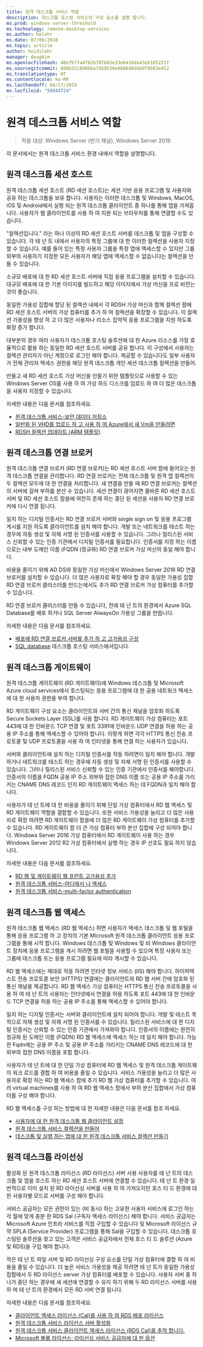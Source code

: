 ```yaml
---
title: 원격 데스크톱 서비스 역할
description: 데스크톱 호스팅 서비스의 구성 요소를 설명 합니다.
ms.prod: windows-server-threshold
ms.technology: remote-desktop-services
ms.author: helohr
ms.date: 07/06/2018
ms.topic: article
author: heidilohr
manager: dougkim
ms.openlocfilehash: 48efbffa4f82b707b63e33e6416da43eb105221f
ms.sourcegitcommit: 0d0b32c8986ba7db9536e0b8648d4ddf9b03e452
ms.translationtype: HT
ms.contentlocale: ko-KR
ms.lasthandoff: 04/17/2019
ms.locfileid: "59844724"
---
```

# <a name="remote-desktop-services-roles"></a>원격 데스크톱 서비스 역할

>적용 대상: Windows Server (반기 채널), Windows Server 2016

이 문서에서는 원격 데스크톱 서비스 환경 내에서 역할을 설명합니다.

## <a name="remote-desktop-session-host"></a>원격 데스크톱 세션 호스트

원격 데스크톱 세션 호스트 (RD 세션 호스트)는 세션 기반 응용 프로그램 및 사용자와 공유 하는 데스크톱을 보유 합니다. 사용자는 이러한 데스크톱 및 Windows, MacOS, iOS 및 Android에서 실행 되는 원격 데스크톱 클라이언트 중 하나를 통해 앱을 가져옵니다. 사용자가 웹 클라이언트를 사용 하 여 지원 되는 브라우저를 통해 연결할 수도 있습니다.

"컬렉션입니다." 라는 하나 이상의 RD 세션 호스트 서버를 데스크톱 및 앱을 구성할 수 있습니다. 각 테 넌 트 내에서 사용자의 특정 그룹에 대 한 이러한 컬렉션을 사용자 지정할 수 있습니다. 예를 들어 있는 특정 사용자 그룹을 특정 앱에 액세스할 수 있지만 그룹 외부의 사용자가 지정한 모든 사용자가 해당 앱에 액세스할 수 없습니다는 컬렉션을 만들 수 있습니다.

소규모 배포에 대 한 RD 세션 호스트 서버에 직접 응용 프로그램을 설치할 수 있습니다. 대규모 배포에 대 한 기본 이미지를 빌드하고 해당 이미지에서 가상 머신을 프로 비전는 것이 좋습니다.

동일한 가용성 집합에 할당 된 컬렉션 내에서 각 RDSH 가상 머신과 함께 컬렉션 팜에 RD 세션 호스트 서버의 가상 컴퓨터를 추가 하 여 컬렉션을 확장할 수 있습니다. 이 컬렉션 가용성을 향상 하 고 더 많은 사용자나 리소스 집약적 응용 프로그램을 지원 하도록 확장 증가 합니다.

대부분의 경우 여러 사용자가 데스크톱 호스팅 솔루션에 대 한 Azure 리소스를 가장 효율적으로 활용 하는 동일한 RD 세션 호스트 서버를 공유 합니다. 이 구성에서 사용자는 컬렉션 관리자가 아닌 계정으로 로그인 해야 합니다. 제공할 수 있습니다도 일부 사용자가 전체 관리자 액세스 권한을 해당 원격 데스크톱 개인 세션 데스크톱 컬렉션을 만들어.

만들고 새 RD 세션 호스트 가상 머신을 만들기 위한 템플릿으로 사용할 수 있는 Windows Server OS를 사용 하 여 가상 하드 디스크를 업로드 하 여 더 많은 데스크톱을 사용자 지정할 수 있습니다.

자세한 내용은 다음 문서를 참조하세요.

* [원격 데스크톱 서비스-보안 데이터 저장소](rds-plan-secure-data-storage.md)
* [일반화 된 VHD를 업로드 하 고 사용 하 여 Azure에서 새 Vm을 만들려면](https://docs.microsoft.com/azure/virtual-machines/windows/upload-generalized-managed?toc=%2Fazure%2Fvirtual-machines%2Fwindows%2Ftoc.json)
* [RDSH 컬렉션 업데이트 (ARM 템플릿)](https://azure.microsoft.com/resources/templates/rds-update-rdsh-collection/)

## <a name="remote-desktop-connection-broker"></a>원격 데스크톱 연결 브로커

원격 데스크톱 연결 브로커 (RD 연결 브로커)는 RD 세션 호스트 서버 팜에 들어오는 원격 데스크톱 연결을 관리합니다. RD 연결 브로커는 전체 데스크톱 및 원격 앱 컬렉션의 두 컬렉션 모두에 대 한 연결을 처리합니다. 새 연결을 만들 때 RD 연결 브로커는 컬렉션의 서버에 걸쳐 부하를 분산 수 있습니다. 세션 연결이 끊어지면 올바른 RD 세션 호스트 서버 및 RD 세션 호스트 팜을에 여전히 존재 하는 중단 된 세션을 사용자 RD 연결 브로커에 다시 연결 됩니다.

일치 하는 디지털 인증서는 RD 연결 브로커 서버와 single sign on 및 응용 프로그램 게시를 지원 하도록 클라이언트를 설치 해야 합니다. 개발 또는 네트워크를 테스트 하는 경우에 자동 생성 및 자체 서명 된 인증서를 사용할 수 있습니다. 그러나 릴리스된 서비스 신뢰할 수 있는 인증 기관에서 디지털 인증서를 필요합니다. 인증서를 지정 하는 이름으로는 내부 도메인 이름 (FQDN (정규화) RD 연결 브로커 가상 머신의 동일 해야 합니다.

비용을 줄이기 위해 AD DS와 동일한 가상 머신에서 Windows Server 2016 RD 연결 브로커를 설치할 수 있습니다. 더 많은 사용자로 확장 해야 할 경우 동일한 가용성 집합 RD 연결 브로커 클러스터를 만드는에서도 추가 RD 연결 브로커 가상 컴퓨터를 추가할 수 있습니다.

RD 연결 브로커 클러스터를 만들 수 있습니다, 전에 테 넌 트의 환경에서 Azure SQL Database를 배포 하거나 SQL Server AlwaysOn 가용성 그룹을 만듭니다.

자세한 내용은 다음 문서를 참조하세요.

* [배포에 RD 연결 브로커 서버를 추가 하 고 고가용성 구성](rds-connection-broker-cluster.md)
* [SQL database](desktop-hosting-service.md#sql-database) 데스크톱 호스팅 서비스에서입니다.

## <a name="remote-desktop-gateway"></a>원격 데스크톱 게이트웨이

원격 데스크톱 게이트웨이 (RD 게이트웨이)에 Windows 데스크톱 및 Microsoft Azure cloud services에서 호스팅되는 응용 프로그램에 대 한 공용 네트워크 액세스에 대 한 사용자 권한을 부여 합니다.

RD 게이트웨이 구성 요소는 클라이언트와 서버 간의 통신 채널을 암호화 하도록 Secure Sockets Layer (SSL)를 사용 합니다. RD 게이트웨이 가상 컴퓨터는 포트 443에 대 한 인바운드 TCP 연결 및 포트 3391에 인바운드 UDP 연결을 허용 하는 공용 IP 주소를 통해 액세스할 수 있어야 합니다. 이렇게 하면 각각 HTTPS 통신 전송 프로토콜 및 UDP 프로토콜을 사용 하 여 인터넷을 통해 연결 하는 사용자가 있습니다.

서버와 클라이언트에 설치 하는 디지털 인증서를 작동 하려면이 일치 해야 합니다. 개발 하거나 네트워크를 테스트 하는 경우에 자동 생성 및 자체 서명 된 인증서를 사용할 수 있습니다. 그러나 릴리스된 서비스 신뢰할 수 있는 인증 기관에서 인증서를 해야합니다. 인증서의 이름을 FQDN 공용 IP 주소 외부와 접한 DNS 이름 또는 공용 IP 주소를 가리키는 CNAME DNS 레코드 인지 RD 게이트웨이 액세스 하는 데 FQDN과 일치 해야 합니다.

사용자가 테 넌 트에 대 한 비용을 줄이기 위해 단일 가상 컴퓨터에서 RD 웹 액세스 및 RD 게이트웨이 역할을 결합할 수 있습니다. 또한 서비스 가용성을 늘리고 더 많은 사용자로 확장 하려면 RD 게이트웨이 팜을에 더 많은 RD 게이트웨이 가상 컴퓨터를 추가할 수 있습니다. RD 게이트웨이 팜 더 큰 가상 컴퓨터 부하 분산 집합에 구성 되어야 합니다. Windows Server 2016 가상 컴퓨터에서 RD 게이트웨이 사용 하는 경우 Windows Server 2012 R2 가상 컴퓨터에서 실행 하는 경우 IP 선호도 필요 하지 않습니다.

자세한 내용은 다음 문서를 참조하세요.

* [RD 웹 및 게이트웨이 웹 프런트 고가용성 추가](rds-rdweb-gateway-ha.md)
* [원격 데스크톱 서비스-어디에서 나 액세스](rds-plan-access-from-anywhere.md)
* [원격 데스크톱 서비스-multi-factor authentication](rds-plan-mfa.md)

## <a name="remote-desktop-web-access"></a>원격 데스크톱 웹 액세스

원격 데스크톱 웹 액세스 (RD 웹 액세스) 하면 사용자가 액세스 데스크톱 및 웹 포털을 통해 응용 프로그램 하 고 장치의 기본 Microsoft 원격 데스크톱 클라이언트 응용 프로그램을 통해 시작 합니다. Windows 데스크톱 및 Windows 및 비 Windows 클라이언트 장치에 응용 프로그램을 게시 하려면 웹 포털을 사용할 수 있으며 특정 사용자 또는 그룹에 데스크톱 또는 응용 프로그램 필요에 따라 게시할 수 있습니다.

RD 웹 액세스에는 제대로 작동 하려면 인터넷 정보 서비스 (IIS) 해야 합니다. 하이퍼텍스트 전송 프로토콜 보안 (HTTPS) 연결에는 클라이언트와 RD 웹 서버 간에 암호화 된 통신 채널을 제공합니다. RD 웹 액세스 가상 컴퓨터는 HTTPS 통신 전송 프로토콜을 사용 하 여 테 넌 트의 사용자는 인터넷에서 연결을 허용 하도록 포트 443에 대 한 인바운드 TCP 연결을 허용 하는 공용 IP 주소를 통해 액세스할 수 있어야 합니다.

일치 하는 디지털 인증서는 서버와 클라이언트에 설치 되어야 합니다. 개발 및 테스트 목적으로 자체 생성 및 자체 서명 된 인증서를 수 있습니다. 릴리스된 서비스에 대 한 디지털 인증서는 신뢰할 수 있는 인증 기관에서 가져와야 합니다. 인증서의 이름에는 완전히 정규화 된 도메인 이름 (FQDN) RD 웹 액세스에 액세스 하는 데 일치 해야 합니다. 가능한 Fqdn에는 공용 IP 주소 및 공용 IP 주소를 가리키는 CNAME DNS 레코드에 대 한 외부와 접한 DNS 이름을 포함 합니다.

사용자가 테 넌 트에 대 한 단일 가상 컴퓨터에 RD 웹 액세스 및 원격 데스크톱 게이트웨이 워크 로드를 결합 하 여 비용을 줄일 수 있습니다. 서비스 가용성을 늘리고 더 많은 사용자로 확장 하는 RD 웹 액세스 팜에 추가 RD 웹 가상 컴퓨터를 추가할 수 있습니다. 여러 virtual machines를 사용 하 여 RD 웹 액세스 팜에서 부하 분산 집합에서 가상 컴퓨터를 구성 해야 합니다.

RD 웹 액세스를 구성 하는 방법에 대 한 자세한 내용은 다음 문서를 참조 하세요.

* [사용자에 대 한 원격 데스크톱 웹 클라이언트 설정](clients/remote-desktop-web-client-admin.md)
* [원격 데스크톱 서비스 컬렉션을 만들어](rds-create-collection.md)
* [데스크톱 및 실행 하는 앱에 대 한 원격 데스크톱 서비스 컬렉션 만들기](rds-create-collection.md)

## <a name="remote-desktop-licensing"></a>원격 데스크톱 라이선싱

활성화 된 원격 데스크톱 라이선스 (RD 라이선스) 서버 사용 사용자를 테 넌 트의 데스크톱 및 앱을 호스트 하는 RD 세션 호스트 서버에 연결할 수 있습니다. 테 넌 트 환경 일반적으로 이미 설치 된 RD 라이선싱 서버를 사용 하 여 가져오지만 호스 티 드 환경에 대 한 사용자별 모드로 서버를 구성 해야 합니다.

서비스 공급자는 모든 권한이 있는 (비 동시) 하는 고유한 사용자 서비스에 로그인 하는 각 월에 맞게 충분 한 RDS Sal (구독자 액세스 라이선스) 해야 합니다. 서비스 공급자는 Microsoft Azure 인프라 서비스를 직접 구입할 수 있습니다 및 Microsoft 라이선스 규약 SPLA (Service Provider) 프로그램을 통해 Sal을 구입할 수 있습니다. 데스크톱 호스팅된 솔루션을 찾고 있는 고객은 서비스 공급자에서 전체 호스 티 드 솔루션 (Azure 및 RDS)을 구입 해야 합니다.

작은 테 넌 트 파일 서버 및 RD 라이선싱 구성 요소를 단일 가상 컴퓨터에 결합 하 여 비용을 줄일 수 있습니다. 더 높은 서비스 가용성을 제공 하려면 테 넌 트가 동일한 가용성 집합에서 두 RD 라이선스 server 가상 컴퓨터를 배포할 수 있습니다. 사용자 서버 중 하나가 중단 하는 경우에 새 세션에 연결할 수 유지 하기 위해 두 RD 라이선스 서버를 사용 하 여 테 넌 트의 환경에서 모든 RD 서버 연결 됩니다.

자세한 내용은 다음 문서를 참조하세요.

* [클라이언트 액세스 라이선스 (Cal)를 사용 하 여 RDS 배포 라이선스](rds-client-access-license.md)
* [원격 데스크톱 서비스 라이선스 서버 활성화](rds-activate-license-server.md)
* [원격 데스크톱 서비스 클라이언트 액세스 라이선스 (RDS Cal)를 추적 합니다.](rds-track-cals.md)
* [Microsoft 볼륨 라이선스: 라이선싱 서비스 공급자에 대 한 옵션](https://www.microsoft.com/en-us/Licensing/licensing-programs/spla-program.aspx)